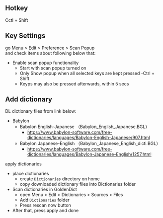 ## Hotkey

Cctl + Shift

## Key Settings

go Menu > Edit > Preference > Scan Popup  
and check items about following below that:  

- Enable scan popup functionality
  - Start with scan popup turned on
  - Only Show popup when all selected keys are kept pressed
    -Ctrl + Shift
  - Keyps may also be pressed afterwards, within 5 secs

## Add dictionary

DL dictionary files from link below:

- Babylon
  - Babylon English-Japanese （Babylon_English_Japanese.BGL）
    - https://www.babylon-software.com/free-dictionaries/languages/Babylon-English-Japanese/907.html
  - Babylon Japanese-English （Babylon_Japanese_English_dicti.BGL）
    - https://www.babylon-software.com/free-dictionaries/languages/Babylon-Japanese-English/1257.html

apply dictionaries

- place dictionaries
  - create `Dictionaries` directory on home
  - copy downloaded dictionary files into Dictionaries folder  
- Scan dictionaries in GoldenDict  
  - open Menu > Edit > Dictionaries > Sources > Files
  - Add `Dictionaries` folder
  - Press rescan now button
- After that, press apply and done



